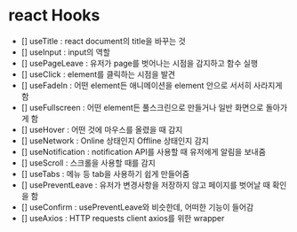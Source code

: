 # react Hooks

- [] useTitle : react document의 title을 바꾸는 것
- [] useInput : input의 역할
- [] usePageLeave : 유저가 page를 벗어나는 시점을 감지하고 함수 실행
- [] useClick : element를 클릭하는 시점을 발견
- [] useFadeIn : 어떤 element든 애니메이션을 element 안으로 서서히 사라지게 함
- [] useFullscreen : 어떤 element든 풀스크린으로 만들거나 일반 화면으로 돌아가게 함
- [] useHover : 어떤 것에 마우스를 올렸을 때 감지
- [] useNetwork : Online 상태인지 Offline 상태인지 감지
- [] useNotification : notification API를 사용할 때 유저에게 알림을 보내줌
- [] useScroll : 스크롤을 사용할 때를 감지
- [] useTabs : 메뉴 등 tab을 사용하기 쉽게 만들어줌
- [] usePreventLeave : 유저가 변경사항을 저장하지 않고 페이지를 벗어날 때 확인을 함
- [] useConfirm : usePreventLeave와 비슷한데, 어떠한 기능이 들어감
- [] useAxios : HTTP requests client axios를 위한 wrapper
